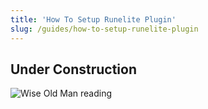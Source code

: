 ```yaml
---
title: 'How To Setup Runelite Plugin'
slug: /guides/how-to-setup-runelite-plugin
---
```


## Under Construction

![Wise Old Man reading](https://www.wiseoldman.net/_next/image?url=/_next/static/media/homepage_wom.3a10413a.png&w=750&q=75)
